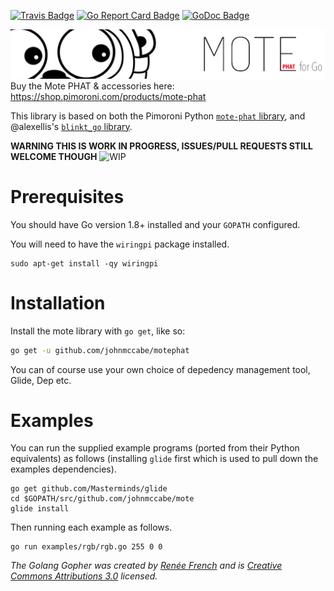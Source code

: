 [![Travis Badge]][Travis]
[![Go Report Card Badge]][Go Report Card]
[![GoDoc Badge]][GoDoc]

![Mote](go-mote-phat-logo.png)
Buy the Mote PHAT & accessories here: https://shop.pimoroni.com/products/mote-phat

This library is based on both the Pimoroni Python [`mote-phat` library](https://github.com/pimoroni/mote-phat), and @alexellis's [`blinkt_go` library](https://github.com/alexellis/blinkt_go).

**WARNING THIS IS WORK IN PROGRESS, ISSUES/PULL REQUESTS STILL WELCOME THOUGH**
![WIP](http://i.imgur.com/vWBepKi.gif)

# Prerequisites

You should have Go version 1.8+ installed and your `GOPATH` configured.

You will need to have the `wiringpi` package installed.
```
sudo apt-get install -qy wiringpi
```

# Installation

Install the mote library with `go get`, like so:

```bash
go get -u github.com/johnmccabe/motephat
```
You can of course use your own choice of depedency management tool, Glide, Dep etc.


# Examples

You can run the supplied example programs (ported from their Python equivalents) as follows (installing `glide` first which is used to pull down the examples dependencies).
```
go get github.com/Masterminds/glide
cd $GOPATH/src/github.com/johnmccabe/mote
glide install
```
Then running each example as follows.
```
go run examples/rgb/rgb.go 255 0 0
```



*The Golang Gopher was created by [Renée French](http://reneefrench.blogspot.co.uk/) and is [Creative Commons Attributions 3.0](https://creativecommons.org/licenses/by/3.0/) licensed.*

[Travis]: https://travis-ci.org/johnmccabe/motephat
[Travis Badge]: https://travis-ci.org/johnmccabe/motephat.svg?branch=master
[Go Report Card]: https://goreportcard.com/report/github.com/johnmccabe/motephat
[Go Report Card Badge]: https://goreportcard.com/badge/github.com/johnmccabe/motephat
[GoDoc]: https://godoc.org/github.com/johnmccabe/motephat
[GoDoc Badge]: https://godoc.org/github.com/johnmccabe/motephat?status.svg
